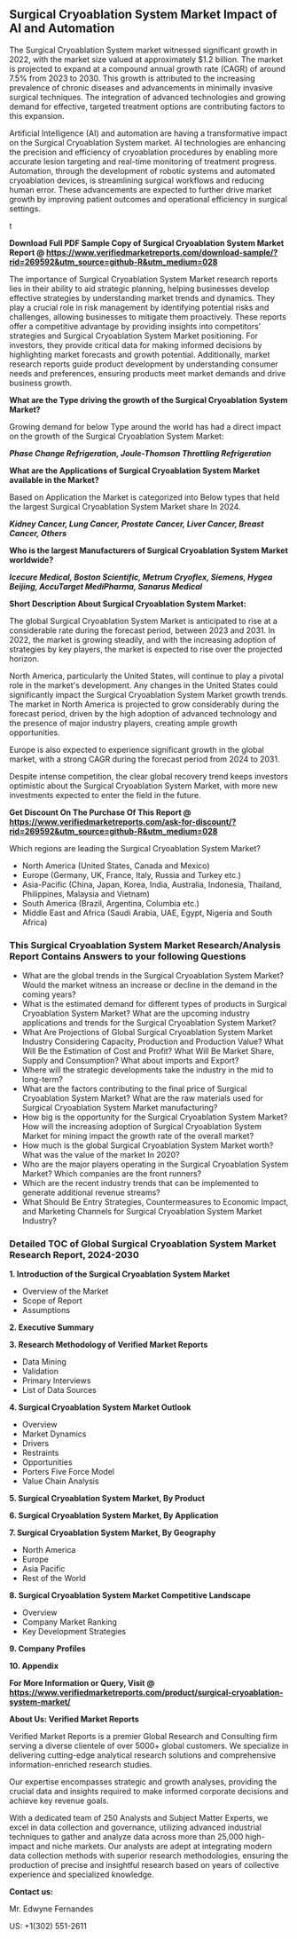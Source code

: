 <h2>Surgical Cryoablation System Market Impact of AI and Automation</h2><p>The Surgical Cryoablation System market witnessed significant growth in 2022, with the market size valued at approximately $1.2 billion. The market is projected to expand at a compound annual growth rate (CAGR) of around 7.5% from 2023 to 2030. This growth is attributed to the increasing prevalence of chronic diseases and advancements in minimally invasive surgical techniques. The integration of advanced technologies and growing demand for effective, targeted treatment options are contributing factors to this expansion.</p><p>Artificial Intelligence (AI) and automation are having a transformative impact on the Surgical Cryoablation System market. AI technologies are enhancing the precision and efficiency of cryoablation procedures by enabling more accurate lesion targeting and real-time monitoring of treatment progress. Automation, through the development of robotic systems and automated cryoablation devices, is streamlining surgical workflows and reducing human error. These advancements are expected to further drive market growth by improving patient outcomes and operational efficiency in surgical settings.</p>t</p><p id="" class=""><strong>Download Full PDF Sample Copy of Surgical Cryoablation System Market Report @ <a href="https://www.verifiedmarketreports.com/download-sample/?rid=269592&utm_source=github-R&utm_medium=028" target="_blank">https://www.verifiedmarketreports.com/download-sample/?rid=269592&utm_source=github-R&utm_medium=028</a></strong></p><p>The importance of&nbsp;Surgical Cryoablation System Market research reports lies in their ability to aid strategic planning, helping businesses develop effective strategies by understanding market trends and dynamics. They play a crucial role in risk management by identifying potential risks and challenges, allowing businesses to mitigate them proactively. These reports offer a competitive advantage by providing insights into competitors' strategies and Surgical Cryoablation System Market positioning. For investors, they provide critical data for making informed decisions by highlighting market forecasts and growth potential. Additionally, market research reports guide product development by understanding consumer needs and preferences, ensuring products meet market demands and drive business growth.</p><p><strong>What are the&nbsp;Type driving the growth of the Surgical Cryoablation System Market?</strong></p><p id="" class="">Growing demand for below Type around the world has had a direct impact on the growth of the Surgical Cryoablation System Market:</p><em><strong>Phase Change Refrigeration, Joule-Thomson Throttling Refrigeration</strong></em></p><strong>What are the&nbsp;Applications&nbsp;of Surgical Cryoablation System Market available in the Market?</strong></p><p id="" class="">Based on Application the Market is categorized into Below types that held the largest Surgical Cryoablation System Market share In 2024.</p><em><strong>Kidney Cancer, Lung Cancer, Prostate Cancer, Liver Cancer, Breast Cancer, Others</strong></em></p><strong>Who is the largest Manufacturers of Surgical Cryoablation System Market worldwide?</strong></p><p><em><strong>Icecure Medical, Boston Scientific, Metrum Cryoflex, Siemens, Hygea Beijing, AccuTarget MediPharma, Sanarus Medical</strong></em></p><p id="" class=""><strong>Short Description About Surgical Cryoablation System Market:</strong></p><p>The global Surgical Cryoablation System Market is anticipated to rise at a considerable rate during the forecast period, between 2023 and 2031. In 2022, the market is growing steadily, and with the increasing adoption of strategies by key players, the market is expected to rise over the projected horizon.</p><p>North America, particularly the United States, will continue to play a pivotal role in the market's development. Any changes in the United States could significantly impact the Surgical Cryoablation System Market growth trends. The market in North America is projected to grow considerably during the forecast period, driven by the high adoption of advanced technology and the presence of major industry players, creating ample growth opportunities.</p><p>Europe is also expected to experience significant growth in the global market, with a strong CAGR during the forecast period from 2024 to 2031.</p><p>Despite intense competition, the clear global recovery trend keeps investors optimistic about the Surgical Cryoablation System Market, with more new investments expected to enter the field in the future.</p><p id="" class=""><strong>Get Discount On The Purchase Of This Report @ <a href="https://www.verifiedmarketreports.com/ask-for-discount/?rid=269592&utm_source=github-R&utm_medium=028" target="_blank">https://www.verifiedmarketreports.com/ask-for-discount/?rid=269592&utm_source=github-R&utm_medium=028</a></strong></p>Which regions are leading the Surgical Cryoablation System Market?</p><ul><li>North America (United States, Canada and Mexico)</li><li>Europe (Germany, UK, France, Italy, Russia and Turkey etc.)</li><li>Asia-Pacific (China, Japan, Korea, India, Australia, Indonesia, Thailand, Philippines, Malaysia and Vietnam)</li><li>South America (Brazil, Argentina, Columbia etc.)</li><li>Middle East and Africa (Saudi Arabia, UAE, Egypt, Nigeria and South Africa)</li></ul><h3 id="" class="">This Surgical Cryoablation System Market Research/Analysis Report Contains Answers to your following Questions</h3><ul><li>What are the global trends in the Surgical Cryoablation System Market? Would the market witness an increase or decline in the demand in the coming years?</li><li>What is the estimated demand for different types of products in Surgical Cryoablation System Market? What are the upcoming industry applications and trends for the Surgical Cryoablation System Market?</li><li>What Are Projections of Global Surgical Cryoablation System Market Industry Considering Capacity, Production and Production Value? What Will Be the Estimation of Cost and Profit? What Will Be Market Share, Supply and Consumption? What about imports and Export?</li><li>Where will the strategic developments take the industry in the mid to long-term?</li><li>What are the factors contributing to the final price of Surgical Cryoablation System Market? What are the raw materials used for Surgical Cryoablation System Market manufacturing?</li><li>How big is the opportunity for the Surgical Cryoablation System Market? How will the increasing adoption of Surgical Cryoablation System Market for mining impact the growth rate of the overall market?</li><li>How much is the global Surgical Cryoablation System Market worth? What was the value of the market In 2020?</li><li>Who are the major players operating in the Surgical Cryoablation System Market? Which companies are the front runners?</li><li>Which are the recent industry trends that can be implemented to generate additional revenue streams?</li><li>What Should Be Entry Strategies, Countermeasures to Economic Impact, and Marketing Channels for Surgical Cryoablation System Market Industry?</li></ul><h3 id="" class="">Detailed TOC of Global Surgical Cryoablation System Market Research Report, 2024-2030</h3><p id="" class=""><strong>1. Introduction of the Surgical Cryoablation System Market</strong></p><ul><li>Overview of the Market</li><li>Scope of Report</li><li>Assumptions</li></ul><p id="" class=""><strong>2. Executive Summary</strong></p><p id="" class=""><strong>3. Research Methodology of Verified Market Reports</strong></p><ul><li>Data Mining</li><li>Validation</li><li>Primary Interviews</li><li>List of Data Sources</li></ul><p id="" class=""><strong>4. Surgical Cryoablation System Market Outlook</strong></p><ul><li>Overview</li><li>Market Dynamics</li><li>Drivers</li><li>Restraints</li><li>Opportunities</li><li>Porters Five Force Model</li><li>Value Chain Analysis</li></ul><p id="" class=""><strong>5. Surgical Cryoablation System Market, By Product</strong></p><p id="" class=""><strong>6. Surgical Cryoablation System Market, By Application</strong></p><p id="" class=""><strong>7. Surgical Cryoablation System Market, By Geography</strong></p><ul><li>North America</li><li>Europe</li><li>Asia Pacific</li><li>Rest of the World</li></ul><p id="" class=""><strong>8. Surgical Cryoablation System Market Competitive Landscape</strong></p><ul><li>Overview</li><li>Company Market Ranking</li><li>Key Development Strategies</li></ul><p id="" class=""><strong>9. Company Profiles</strong></p><p id="" class=""><strong>10. Appendix</strong></p><p id="" class=""><strong>For More Information or Query, Visit @ <a href="https://www.verifiedmarketreports.com/product/surgical-cryoablation-system-market/" target="_blank">https://www.verifiedmarketreports.com/product/surgical-cryoablation-system-market/</a></strong></p><p id="" class=""><strong>About Us: Verified Market Reports</strong></p><p id="" class="">Verified Market Reports is a premier Global Research and Consulting firm serving a diverse clientele of over 5000+ global customers. We specialize in delivering cutting-edge analytical research solutions and comprehensive information-enriched research studies.</p><p id="" class="">Our expertise encompasses strategic and growth analyses, providing the crucial data and insights required to make informed corporate decisions and achieve key revenue goals.</p><p id="" class="">With a dedicated team of 250 Analysts and Subject Matter Experts, we excel in data collection and governance, utilizing advanced industrial techniques to gather and analyze data across more than 25,000 high-impact and niche markets. Our analysts are adept at integrating modern data collection methods with superior research methodologies, ensuring the production of precise and insightful research based on years of collective experience and specialized knowledge.</p><p id="" class=""><strong>Contact us:</strong></p><p id="" class="">Mr. Edwyne Fernandes</p><p id="" class="">US: +1(302) 551-2611</p>